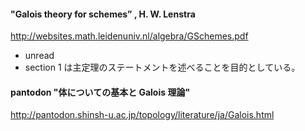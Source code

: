 #### "Galois theory for schemes” , H. W. Lenstra
http://websites.math.leidenuniv.nl/algebra/GSchemes.pdf

- unread 
- section 1 は主定理のステートメントを述べることを目的としている。

#### pantodon "体についての基本と Galois 理論"
http://pantodon.shinsh-u.ac.jp/topology/literature/ja/Galois.html
